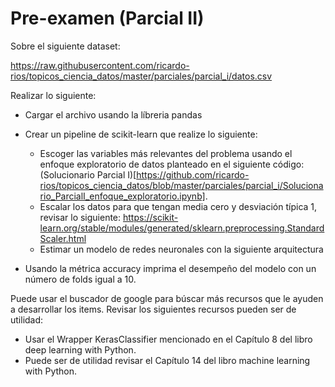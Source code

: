 # Pre-examen (Parcial II) 

Sobre el siguiente dataset: 

https://raw.githubusercontent.com/ricardo-rios/topicos_ciencia_datos/master/parciales/parcial_i/datos.csv

Realizar lo siguiente: 

* Cargar el archivo usando la líbreria pandas  
* Crear un pipeline de scikit-learn que realize lo siguiente: 
   * Escoger las variables más relevantes del problema usando el enfoque exploratorio de datos planteado en el siguiente código: (Solucionario Parcial I)[https://github.com/ricardo-rios/topicos_ciencia_datos/blob/master/parciales/parcial_i/Solucionario_ParcialI_enfoque_exploratorio.ipynb]. 
   * Escalar los datos para que tengan media cero y desviación típica 1, revisar lo siguiente: https://scikit-learn.org/stable/modules/generated/sklearn.preprocessing.StandardScaler.html
   * Estimar un modelo de redes neuronales con la siguiente arquitectura   

* Usando la métrica accuracy imprima el desempeño del modelo con un número de folds igual a 10.  
 
Puede usar el buscador de google para búscar más recursos
que le ayuden a desarrollar los items. Revisar los siguientes 
recursos pueden ser de utilidad:

* Usar el Wrapper KerasClassifier mencionado en el  Capítulo 8 del libro deep learning with Python. 
* Puede ser de utilidad revisar el Capítulo 14 del libro machine learning with Python.  





